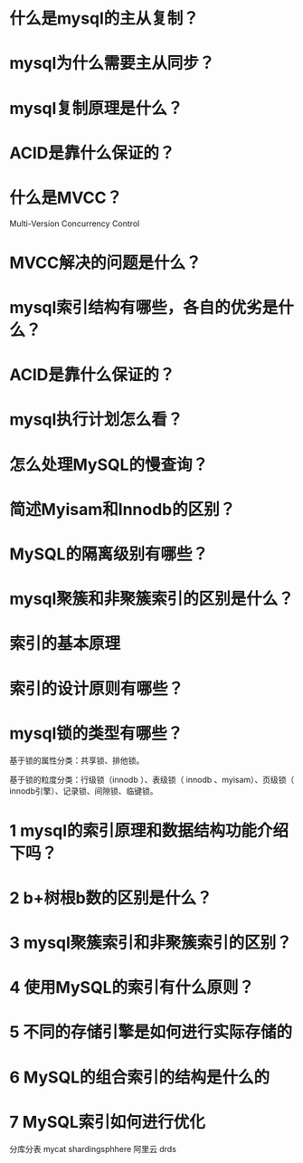 # 什么是mysql的主从复制？

# mysql为什么需要主从同步？

# mysql复制原理是什么？

# ACID是靠什么保证的？

# 什么是MVCC？
Multi-Version Concurrency Control

# MVCC解决的问题是什么？

# mysql索引结构有哪些，各自的优劣是什么？

# ACID是靠什么保证的？

# mysql执行计划怎么看？

# 怎么处理MySQL的慢查询？

# 简述Myisam和Innodb的区别？

# MySQL的隔离级别有哪些？

# mysql聚簇和非聚簇索引的区别是什么？

# 索引的基本原理

# 索引的设计原则有哪些？

# mysql锁的类型有哪些？

基于锁的属性分类：共享锁、排他锁。

基于锁的粒度分类：行级锁（innodb ）、表级锁（ innodb 、myisam）、页级锁（ innodb引擎）、记录锁、间隙锁、临键锁。

# 1 mysql的索引原理和数据结构功能介绍下吗？
# 2 b+树根b数的区别是什么？
# 3 mysql聚簇索引和非聚簇索引的区别？
# 4 使用MySQL的索引有什么原则？
# 5 不同的存储引擎是如何进行实际存储的
# 6 MySQL的组合索引的结构是什么的
# 7 MySQL索引如何进行优化

分库分表
mycat shardingsphhere 阿里云 drds